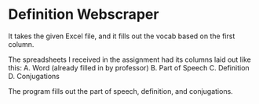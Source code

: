 # Definition Webscraper

It takes the given Excel file, and it fills out the vocab based on the first column.

The spreadsheets I received in the assignment had its columns laid out like this:
A. Word (already filled in by professor)
B. Part of Speech 
C. Definition 
D. Conjugations 

The program fills out the part of speech, definition, and conjugations.

